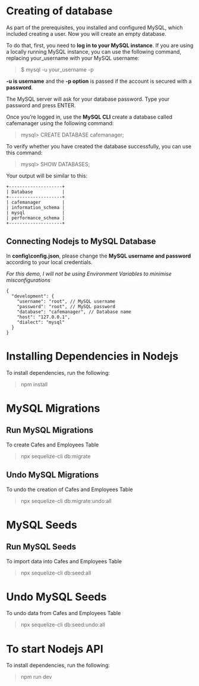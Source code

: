 # Creating of database

As part of the prerequisites, you installed and configured MySQL, which included creating a user. Now you will create an empty database.

To do that, first, you need to **log in to your MySQL instance**. If you are using a locally running MySQL instance, you can use the following command, replacing your_username with your MySQL username:

> $ mysql -u your_username -p

**-u is username** and the **-p option** is passed if the account is secured with a **password**.

The MySQL server will ask for your database password. Type your password and press ENTER.

Once you’re logged in, use the **MySQL CLI** create a database called cafemanager using the following command:

> mysql> CREATE DATABASE cafemanager;

To verify whether you have created the database successfully, you can use this command:

> mysql> SHOW DATABASES;

Your output will be similar to this:

```
+--------------------+
| Database           |
+--------------------+
| cafemanager        |
| information_schema |
| mysql              |
| performance_schema |
+--------------------+
```

## Connecting Nodejs to MySQL Database

In **config\config.json**, please change the **MySQL username and password** according to your local credentials.

_For this demo, I will not be using Environment Variables to minimise misconfigurations_

```
{
  "development": {
    "username": "root", // MySQL username
    "password": "root", // MySQL password
    "database": "cafemanager", // Database name
    "host": "127.0.0.1",
    "dialect": "mysql"
  }
}
```

# Installing Dependencies in Nodejs

To install dependencies, run the following:

> npm install

# MySQL Migrations

## Run MySQL Migrations

To create Cafes and Employees Table

> npx sequelize-cli db:migrate

## Undo MySQL Migrations

To undo the creation of Cafes and Employees Table

> npx sequelize-cli db:migrate:undo:all

# MySQL Seeds

## Run MySQL Seeds

To import data into Cafes and Employees Table

> npx sequelize-cli db:seed:all

# Undo MySQL Seeds

To undo data from Cafes and Employees Table

> npx sequelize-cli db:seed:undo:all

# To start Nodejs API

To install dependencies, run the following:

> npm run dev
